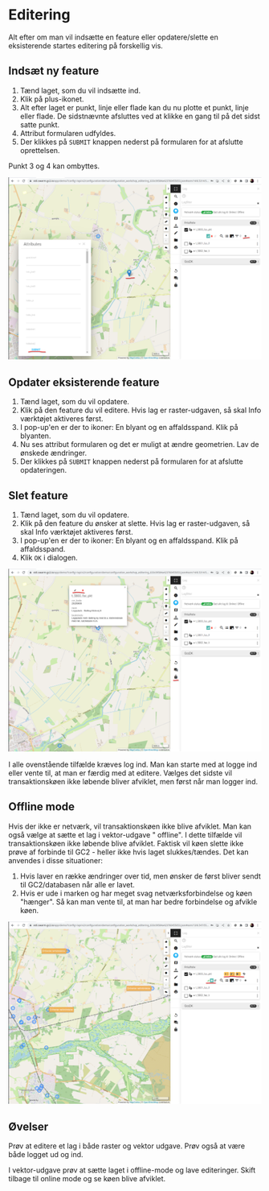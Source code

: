 # Editering

Alt efter om man vil indsætte en feature eller opdatere/slette en eksisterende startes editering på forskellig vis.

## Indsæt ny feature

1. Tænd laget, som du vil indsætte ind.
2. Klik på plus-ikonet.
3. Alt efter laget er punkt, linje eller flade kan du nu plotte et punkt, linje eller flade. De sidstnævnte afsluttes
   ved at klikke en gang til på det sidst satte punkt.
4. Attribut formularen udfyldes.
5. Der klikkes på `SUBMIT` knappen nederst på formularen for at afslutte oprettelsen.

Punkt 3 og 4 kan ombyttes.

![Indsæt](../assets/insert.png)

## Opdater eksisterende feature

1. Tænd laget, som du vil opdatere.
2. Klik på den feature du vil editere. Hvis lag er raster-udgaven, så skal Info værktøjet aktiveres først.
3. I pop-up'en er der to ikoner: En blyant og en affaldsspand. Klik på blyanten.
4. Nu ses attribut formularen og det er muligt at ændre geometrien. Lav de ønskede ændringer.
5. Der klikkes på `SUBMIT` knappen nederst på formularen for at afslutte opdateringen.

## Slet feature

1. Tænd laget, som du vil opdatere.
2. Klik på den feature du ønsker at slette. Hvis lag er raster-udgaven, så skal Info værktøjet aktiveres først.
3. I pop-up'en er der to ikoner: En blyant og en affaldsspand. Klik på affaldsspand.
4. Klik `OK` i dialogen.

![Opdatere/slet](../assets/update-delete.png)

I alle ovenstående tilfælde kræves log ind. Man kan starte med at logge ind eller vente til, at man er færdig med at
editere. Vælges det sidste vil transaktionskøen ikke løbende bliver afviklet, men først når man logger ind.

## Offline mode

Hvis der ikke er netværk, vil transaktionskøen ikke blive afviklet. Man kan også vælge at sætte et lag i vektor-udgave "
offline". I dette
tilfælde vil transaktionskøen ikke løbende blive afviklet. Faktisk vil køen slette ikke prøve af forbinde til GC2 -
heller ikke hvis laget slukkes/tændes. Det kan anvendes i disse situationer:

1. Hvis laver en række ændringer over tid, men ønsker de først bliver sendt til GC2/databasen når alle er lavet.
2. Hvis er ude i marken og har meget svag netværksforbindelse og køen "hænger". Så kan man vente til, at man har bedre
   forbindelse og afvikle køen.

![Offline mode](../assets/offlinemode.png)

## Øvelser

Prøv at editere et lag i både raster og vektor udgave. Prøv også at være både logget ud og ind.

I vektor-udgave prøv at sætte laget i offline-mode og lave editeringer. Skift tilbage til online mode og se køen blive
afviklet.


